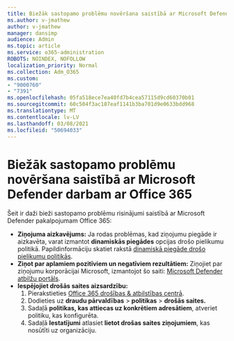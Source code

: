 ```yaml
---
title: Biežāk sastopamo problēmu novēršana saistībā ar Microsoft Defender darbam ar Office 365
ms.author: v-jmathew
author: v-jmathew
manager: dansimp
audience: Admin
ms.topic: article
ms.service: o365-administration
ROBOTS: NOINDEX, NOFOLLOW
localization_priority: Normal
ms.collection: Adm_O365
ms.custom:
- "9000760"
- "7391"
ms.openlocfilehash: 05fa518ece7ea40fd7b4cea57115d9cd60370b01
ms.sourcegitcommit: 60c504f3ac187eaf1141b3ba701d9e0633bdd968
ms.translationtype: MT
ms.contentlocale: lv-LV
ms.lasthandoff: 03/08/2021
ms.locfileid: "50694033"
---
```

# <a name="fix-common-problems-with-microsoft-defender-for-office-365"></a>Biežāk sastopamo problēmu novēršana saistībā ar Microsoft Defender darbam ar Office 365

Šeit ir daži bieži sastopamo problēmu risinājumi saistībā ar Microsoft Defender pakalpojumam Office 365:

- **Ziņojuma aizkavējums:** Ja rodas problēmas, kad ziņojumu piegāde ir aizkavēta, varat izmantot **dinamiskās piegādes** opcijas drošo pielikumu politikā. Papildinformāciju skatiet rakstā [dinamiskā piegāde drošo pielikumu politikās](https://go.microsoft.com/fwlink/?linkid=2094106).
- **Ziņot par aplamiem pozitīviem un negatīviem rezultātiem:** Ziņojiet par ziņojumu korporācijai Microsoft, izmantojot šo saiti: [Microsoft Defender atbilžu portāls](https://go.microsoft.com/fwlink/?linkid=2092835).
- **Iespējojiet drošās saites aizsardzību:**
    1. Pierakstieties [Office 365 drošības & atbilstības centrā](https://go.microsoft.com/fwlink/p/?linkid=2077143).
    2. Dodieties uz **draudu pārvaldības**  >  **politikas**  >  **drošās saites.**
    3. Sadaļā **politikas, kas attiecas uz konkrētiem adresātiem**, atveriet politiku, kas konfigurēta.
    4. Sadaļā **Iestatījumi** atlasiet **lietot drošas saites ziņojumiem**, kas nosūtīti uz organizāciju.
